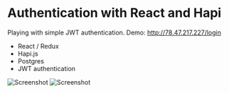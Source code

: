 # Authentication with React and Hapi

Playing with simple JWT authentication.
Demo: http://78.47.217.227/login

- React / Redux
- Hapi.js
- Postgres
- JWT authentication

![Screenshot](https://dl.dropboxusercontent.com/u/52699014/git/react-auth.PNG)
![Screenshot](https://dl.dropboxusercontent.com/u/52699014/git/react-auth2.PNG)

